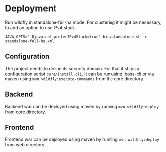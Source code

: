 Deployment
==========
Run wildfly in standalone-full-ha mode. For clustering it might be necessary,
to add an option to use IPv4 stack.

```
JAVA_OPTS='-Djava.net.preferIPv4Stack=true' bin/standalone.sh -c standalone-full-ha.xml
```

Configuration
-------------
The project needs to define its security domain. For that it ships
a configuration script `core/install.cli`. It can be run using jboss-cli or via
maven using `mvn wildfly:execute-commands` from the core directory.

Backend
-------
Backend war can be deployed using maven by running `mvn wildfly:deploy` from
core directory.

Frontend
--------
Frontend war can be deployed using maven by running `mvn wildfly:deploy` from
web directory.
